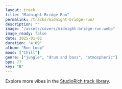 ```yaml
---
layout: track
title: "Midnight Bridge Run"
permalink: /tracks/midnight-bridge-run/
description: ""
image: "/assets/covers/midnight-bridge-run.webp"
image_ready: false
date: 2025-01-01
duration: "4:09"
album: "Run Loop"
mood: ["Chill"]
genre: ["jungle", "drum and bass", "atmospheric"]
bpm: 77
key: "B"
---
```


Explore more vibes in the [StudioRich track library](/tracks/).
